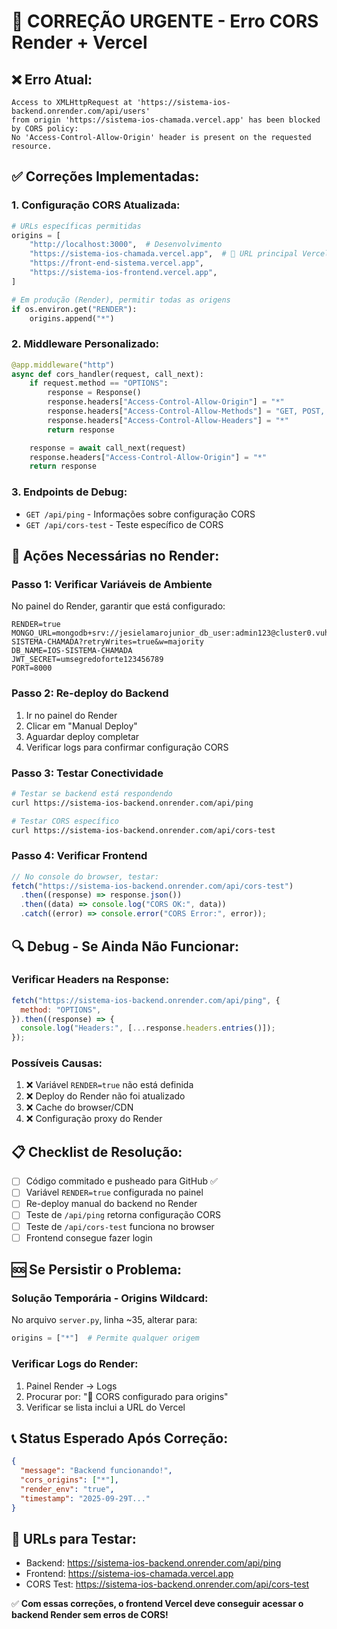 # 🚨 CORREÇÃO URGENTE - Erro CORS Render + Vercel

## ❌ **Erro Atual:**

```
Access to XMLHttpRequest at 'https://sistema-ios-backend.onrender.com/api/users'
from origin 'https://sistema-ios-chamada.vercel.app' has been blocked by CORS policy:
No 'Access-Control-Allow-Origin' header is present on the requested resource.
```

## ✅ **Correções Implementadas:**

### 1. **Configuração CORS Atualizada:**

```python
# URLs específicas permitidas
origins = [
    "http://localhost:3000",  # Desenvolvimento
    "https://sistema-ios-chamada.vercel.app",  # 🎯 URL principal Vercel
    "https://front-end-sistema.vercel.app",
    "https://sistema-ios-frontend.vercel.app",
]

# Em produção (Render), permitir todas as origens
if os.environ.get("RENDER"):
    origins.append("*")
```

### 2. **Middleware Personalizado:**

```python
@app.middleware("http")
async def cors_handler(request, call_next):
    if request.method == "OPTIONS":
        response = Response()
        response.headers["Access-Control-Allow-Origin"] = "*"
        response.headers["Access-Control-Allow-Methods"] = "GET, POST, PUT, DELETE, OPTIONS"
        response.headers["Access-Control-Allow-Headers"] = "*"
        return response

    response = await call_next(request)
    response.headers["Access-Control-Allow-Origin"] = "*"
    return response
```

### 3. **Endpoints de Debug:**

- `GET /api/ping` - Informações sobre configuração CORS
- `GET /api/cors-test` - Teste específico de CORS

## 🚀 **Ações Necessárias no Render:**

### **Passo 1: Verificar Variáveis de Ambiente**

No painel do Render, garantir que está configurado:

```env
RENDER=true
MONGO_URL=mongodb+srv://jesielamarojunior_db_user:admin123@cluster0.vuho6l7.mongodb.net/IOS-SISTEMA-CHAMADA?retryWrites=true&w=majority
DB_NAME=IOS-SISTEMA-CHAMADA
JWT_SECRET=umsegredoforte123456789
PORT=8000
```

### **Passo 2: Re-deploy do Backend**

1. Ir no painel do Render
2. Clicar em "Manual Deploy"
3. Aguardar deploy completar
4. Verificar logs para confirmar configuração CORS

### **Passo 3: Testar Conectividade**

```bash
# Testar se backend está respondendo
curl https://sistema-ios-backend.onrender.com/api/ping

# Testar CORS específico
curl https://sistema-ios-backend.onrender.com/api/cors-test
```

### **Passo 4: Verificar Frontend**

```javascript
// No console do browser, testar:
fetch("https://sistema-ios-backend.onrender.com/api/cors-test")
  .then((response) => response.json())
  .then((data) => console.log("CORS OK:", data))
  .catch((error) => console.error("CORS Error:", error));
```

## 🔍 **Debug - Se Ainda Não Funcionar:**

### **Verificar Headers na Response:**

```javascript
fetch("https://sistema-ios-backend.onrender.com/api/ping", {
  method: "OPTIONS",
}).then((response) => {
  console.log("Headers:", [...response.headers.entries()]);
});
```

### **Possíveis Causas:**

1. ❌ Variável `RENDER=true` não está definida
2. ❌ Deploy do Render não foi atualizado
3. ❌ Cache do browser/CDN
4. ❌ Configuração proxy do Render

## 📋 **Checklist de Resolução:**

- [ ] Código commitado e pusheado para GitHub ✅
- [ ] Variável `RENDER=true` configurada no painel
- [ ] Re-deploy manual do backend no Render
- [ ] Teste de `/api/ping` retorna configuração CORS
- [ ] Teste de `/api/cors-test` funciona no browser
- [ ] Frontend consegue fazer login

## 🆘 **Se Persistir o Problema:**

### **Solução Temporária - Origins Wildcard:**

No arquivo `server.py`, linha ~35, alterar para:

```python
origins = ["*"]  # Permite qualquer origem
```

### **Verificar Logs do Render:**

1. Painel Render → Logs
2. Procurar por: "🔧 CORS configurado para origins"
3. Verificar se lista inclui a URL do Vercel

## 📞 **Status Esperado Após Correção:**

```json
{
  "message": "Backend funcionando!",
  "cors_origins": ["*"],
  "render_env": "true",
  "timestamp": "2025-09-29T..."
}
```

## 🎯 **URLs para Testar:**

- Backend: https://sistema-ios-backend.onrender.com/api/ping
- Frontend: https://sistema-ios-chamada.vercel.app
- CORS Test: https://sistema-ios-backend.onrender.com/api/cors-test

✅ **Com essas correções, o frontend Vercel deve conseguir acessar o backend Render sem erros de CORS!**
